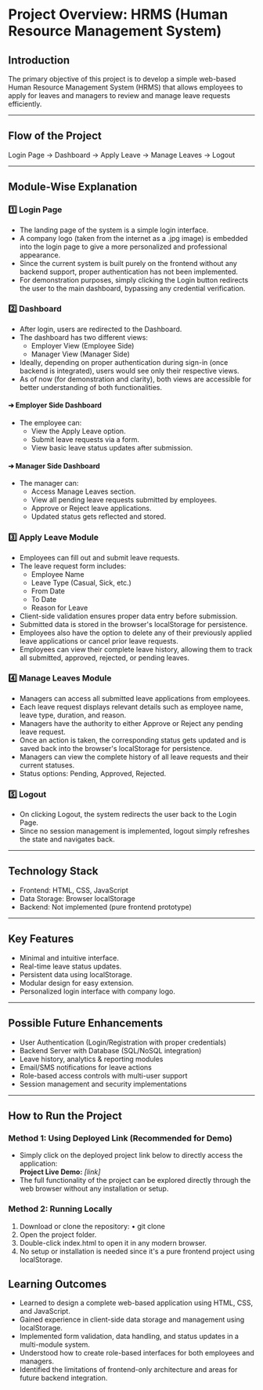 # Project Overview: HRMS (Human Resource Management System)

## Introduction
The primary objective of this project is to develop a simple web-based Human Resource Management System (HRMS) that allows employees to apply for leaves and managers to review and manage leave requests efficiently.

---

## Flow of the Project
Login Page → Dashboard → Apply Leave → Manage Leaves → Logout

---

## Module-Wise Explanation

### 1️⃣ Login Page
- The landing page of the system is a simple login interface.
- A company logo (taken from the internet as a .jpg image) is embedded into the login page to give a more personalized and professional appearance.
- Since the current system is built purely on the frontend without any backend support, proper authentication has not been implemented.
- For demonstration purposes, simply clicking the Login button redirects the user to the main dashboard, bypassing any credential verification.

### 2️⃣ Dashboard
- After login, users are redirected to the Dashboard.
- The dashboard has two different views:
  - Employer View (Employee Side)
  - Manager View (Manager Side)
- Ideally, depending on proper authentication during sign-in (once backend is integrated), users would see only their respective views.
- As of now (for demonstration and clarity), both views are accessible for better understanding of both functionalities.

#### ➔ Employer Side Dashboard
- The employee can:
  - View the Apply Leave option.
  - Submit leave requests via a form.
  - View basic leave status updates after submission.

#### ➔ Manager Side Dashboard
- The manager can:
  - Access Manage Leaves section.
  - View all pending leave requests submitted by employees.
  - Approve or Reject leave applications.
  - Updated status gets reflected and stored.

### 3️⃣ Apply Leave Module
- Employees can fill out and submit leave requests.
- The leave request form includes:
  - Employee Name
  - Leave Type (Casual, Sick, etc.)
  - From Date
  - To Date
  - Reason for Leave
- Client-side validation ensures proper data entry before submission.
- Submitted data is stored in the browser's localStorage for persistence.
- Employees also have the option to delete any of their previously applied leave applications or cancel prior leave requests.
- Employees can view their complete leave history, allowing them to track all submitted, approved, rejected, or pending leaves.

### 4️⃣ Manage Leaves Module
- Managers can access all submitted leave applications from employees.
- Each leave request displays relevant details such as employee name, leave type, duration, and reason.
- Managers have the authority to either Approve or Reject any pending leave request.
- Once an action is taken, the corresponding status gets updated and is saved back into the browser's localStorage for persistence.
- Managers can view the complete history of all leave requests and their current statuses.
- Status options: Pending, Approved, Rejected.

### 5️⃣ Logout
- On clicking Logout, the system redirects the user back to the Login Page.
- Since no session management is implemented, logout simply refreshes the state and navigates back.

---

## Technology Stack
- Frontend: HTML, CSS, JavaScript
- Data Storage: Browser localStorage
- Backend: Not implemented (pure frontend prototype)

---

## Key Features
- Minimal and intuitive interface.
- Real-time leave status updates.
- Persistent data using localStorage.
- Modular design for easy extension.
- Personalized login interface with company logo.

---

## Possible Future Enhancements
- User Authentication (Login/Registration with proper credentials)
- Backend Server with Database (SQL/NoSQL integration)
- Leave history, analytics & reporting modules
- Email/SMS notifications for leave actions
- Role-based access controls with multi-user support
- Session management and security implementations

---

## How to Run the Project

### Method 1: Using Deployed Link (Recommended for Demo)
- Simply click on the deployed project link below to directly access the application:  
**Project Live Demo:** *[link]*
- The full functionality of the project can be explored directly through the web browser without any installation or setup.

### Method 2: Running Locally
1. Download or clone the repository:
•	git clone <your-repo-url>
2. Open the project folder.
3. Double-click index.html to open it in any modern browser.
4. No setup or installation is needed since it's a pure frontend project using localStorage.

## Learning Outcomes
- Learned to design a complete web-based application using HTML, CSS, and JavaScript.
- Gained experience in client-side data storage and management using localStorage.
- Implemented form validation, data handling, and status updates in a multi-module system.
- Understood how to create role-based interfaces for both employees and managers.
- Identified the limitations of frontend-only architecture and areas for future backend integration.

